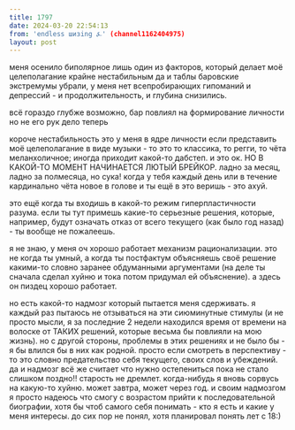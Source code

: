 ```yaml
---
title: 1797
date: 2024-03-20 22:54:13
from: 'endless шизing ⍼' (channel1162404975)
layout: post
---
```


меня осенило
биполярное лишь один из факторов, который делает моё целеполагание крайне нестабильным
да и таблы баровские экстремумы убрали, у меня нет всепробирающих гипоманий и депрессий - и продолжительность, и глубина снизились.

всё гораздо глубже
возможно, бар повлиял на формирование личности
но не его рук дело теперь 

короче
нестабильность это у меня в ядре личности
если представить моё целеполагание в виде музыки - то это то классика, то регги, то чёта меланхоличное; иногда приходит какой-то дабстеп. и это ок. НО В КАКОЙ-ТО МОМЕНТ НАЧИНАЕТСЯ ЛЮТЫЙ БРЕЙКОР. ладно за месяц, ладно за полмесяца, но сука! когда у тебя каждый день или в течение кардинально чёта новое в голове и ты ещё в это веришь - это ахуй. 

это ещё когда ты входишь в какой-то режим гиперпластичности разума. если ты тут примешь какие-то серьезные решения, которые, например, будут означать отказ от всего текущего (как было год назад) - ты вообще не пожалеешь.

я не знаю, у меня оч хорошо работает механизм рационализации. это не когда ты умный, а когда ты постфактум объясняешь своё решение какими-то словно заранее обдуманными аргументами (на деле ты сначала сделал хуйню и тока потом придумал ей объяснение). а здесь он пиздец хорошо работает. 

но есть какой-то надмозг который пытается меня сдерживать. я каждый раз пытаюсь не отзываться на эти сиюминутные стимулы (и не просто мысли, я за последние 2 недели находился время от времени на волоске от ТАКИХ решений, которые весьма бы повлияли на мою жизнь). но с другой стороны, проблемы в этих решениях и не было бы - я бы влился бы в них как родной. просто если смотреть в перспективу - то это словно предательство себя текущего, своих слов и убеждений. да и надмозг всё же считает что нужно остепениться пока не стало слишком поздно!! старость не дремлет.
когда-нибудь я вновь сорвусь на какую-то хуйню. может завтра, может через год. и своим надмозгом я просто надеюсь что смогу с возрастом прийти к последовательной биографии, хотя бы чтоб самого себя понимать - кто я есть и какие у меня интересы. до сих пор не понял, хотя планировал понять лет с 18:)
